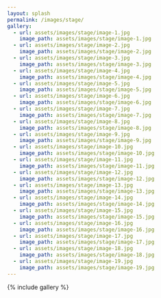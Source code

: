 ```yaml
---
layout: splash
permalink: /images/stage/
gallery:
  - url: assets/images/stage/image-1.jpg
    image_path: assets/images/stage/image-1.jpg
  - url: assets/images/stage/image-2.jpg
    image_path: assets/images/stage/image-2.jpg
  - url: assets/images/stage/image-3.jpg
    image_path: assets/images/stage/image-3.jpg
  - url: assets/images/stage/image-4.jpg
    image_path: assets/images/stage/image-4.jpg
  - url: assets/images/stage/image-5.jpg
    image_path: assets/images/stage/image-5.jpg
  - url: assets/images/stage/image-6.jpg
    image_path: assets/images/stage/image-6.jpg
  - url: assets/images/stage/image-7.jpg
    image_path: assets/images/stage/image-7.jpg
  - url: assets/images/stage/image-8.jpg
    image_path: assets/images/stage/image-8.jpg
  - url: assets/images/stage/image-9.jpg
    image_path: assets/images/stage/image-9.jpg
  - url: assets/images/stage/image-10.jpg
    image_path: assets/images/stage/image-10.jpg
  - url: assets/images/stage/image-11.jpg
    image_path: assets/images/stage/image-11.jpg
  - url: assets/images/stage/image-12.jpg
    image_path: assets/images/stage/image-12.jpg
  - url: assets/images/stage/image-13.jpg
    image_path: assets/images/stage/image-13.jpg
  - url: assets/images/stage/image-14.jpg
    image_path: assets/images/stage/image-14.jpg
  - url: assets/images/stage/image-15.jpg
    image_path: assets/images/stage/image-15.jpg
  - url: assets/images/stage/image-16.jpg
    image_path: assets/images/stage/image-16.jpg
  - url: assets/images/stage/image-17.jpg
    image_path: assets/images/stage/image-17.jpg
  - url: assets/images/stage/image-18.jpg
    image_path: assets/images/stage/image-18.jpg
  - url: assets/images/stage/image-19.jpg
    image_path: assets/images/stage/image-19.jpg
---
```


{% include gallery %}
